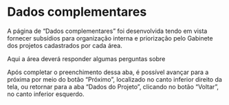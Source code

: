 # Dados complementares

A página de “Dados complementares” foi desenvolvida tendo em vista fornecer subsídios para organização interna e priorização pelo Gabinete dos projetos cadastrados por cada área.&#x20;

Aqui a área deverá responder algumas perguntas sobre&#x20;

Após completar o preenchimento dessa aba, é possível avançar para a próxima por meio do botão “Próximo”, localizado no canto inferior direito da tela, ou retornar para a aba “Dados do Projeto”, clicando no botão “Voltar”, no canto inferior esquerdo. &#x20;
